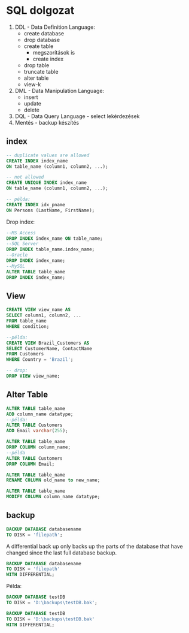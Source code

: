 # SQL dolgozat

1. DDL - Data Definition Language:
    - create database
    - drop database
    - create table
        - megszorítások is
        - create index
    - drop table
    - truncate table
    - alter table
    - view-k
1. DML - Data Manipulation Language:
    - insert
    - update
    - delete
1. DQL - Data Query Language - select lekérdezések
1. Mentés - backup készítés

## index

```sql
-- duplicate values are allowed
CREATE INDEX index_name
ON table_name (column1, column2, ...);

-- not allowed
CREATE UNIQUE INDEX index_name
ON table_name (column1, column2, ...);

-- példa:
CREATE INDEX idx_pname
ON Persons (LastName, FirstName);
```

Drop index:

```sql
--MS Access
DROP INDEX index_name ON table_name;
--SQL Server
DROP INDEX table_name.index_name;
--Oracle
DROP INDEX index_name;
--MySQL
ALTER TABLE table_name
DROP INDEX index_name;
```

## View

```sql
CREATE VIEW view_name AS
SELECT column1, column2, ...
FROM table_name
WHERE condition;

--példa:
CREATE VIEW Brazil_Customers AS
SELECT CustomerName, ContactName
FROM Customers
WHERE Country = 'Brazil';

-- drop:
DROP VIEW view_name;
```

## Alter Table

```sql
ALTER TABLE table_name
ADD column_name datatype;
--példa:
ALTER TABLE Customers
ADD Email varchar(255);

ALTER TABLE table_name
DROP COLUMN column_name;
--példa
ALTER TABLE Customers
DROP COLUMN Email;

ALTER TABLE table_name
RENAME COLUMN old_name to new_name;

ALTER TABLE table_name
MODIFY COLUMN column_name datatype;
```

## backup

```sql
BACKUP DATABASE databasename
TO DISK = 'filepath';
```

A differential back up only backs up the parts of the database that have changed since the last full database backup.

```sql
BACKUP DATABASE databasename
TO DISK = 'filepath'
WITH DIFFERENTIAL;
```

Példa:

```sql
BACKUP DATABASE testDB
TO DISK = 'D:\backups\testDB.bak';

BACKUP DATABASE testDB
TO DISK = 'D:\backups\testDB.bak'
WITH DIFFERENTIAL;
```